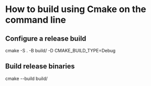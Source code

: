 # How to build using Cmake on the command line

## Configure a release build 
cmake -S . -B build/ -D CMAKE_BUILD_TYPE=Debug

## Build release binaries
cmake --build build/